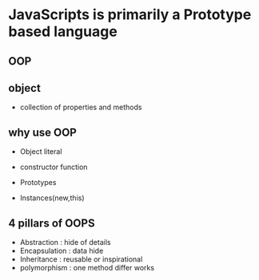 # JavaScripts is primarily a Prototype based language 
## OOP 
## object
- collection of properties and methods
## why use OOP
- Object literal

- constructor function
- Prototypes
- Instances(new,this)

## 4 pillars of OOPS

- Abstraction : hide of details
- Encapsulation : data hide
- Inheritance : reusable or inspirational
- polymorphism : one method differ works